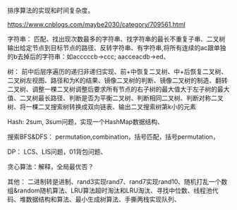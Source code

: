 排序算法的实现和时间复杂度。

https://www.cnblogs.com/maybe2030/category/709561.html

字符串：
匹配、找出现次数最多的字符串、找字符串的最长不重复子串、二叉树输出给定节点到目标节点的路径、反转字符串、有字符串,将所有连续的ac跟单独的b去掉后的字符串：如acccccb->ccc; aacceacdb->ed、


树：
前中后层序遍历的递归非递归实现、前+中恢复二叉树、中+后恢复二叉树、二叉树左视图、路径和为K的结果、镜像二叉树的判断、镜像二叉树的制造、翻转二叉树、调整一棵二叉树调整后要求所有节点的右子树的最大值大于左子树的最大值、二叉树最长路径、判断是否为平衡二叉树、判断相同二叉树、判断对称二叉树、将一棵二叉搜索树转换成双向链表、输出二叉搜索树第k小的元素

Hash:
2sum, 3sum问题，实现一个HashMap数据结构、

搜索BFS&DFS：
permutation,combination，括号匹配，括号permutation，

DP：
LCS、LIS问题，01背包问题、

贪心算法：解释，全局最优否？

其他：
二进制转是进制、rand3实现rand7、rand7实现rand10、随机打乱一个数组&random随机算法、LRU算法超时淘汰和LRU淘汰、寻找中位数、线程池代码、堆数据结构和算法、最小生成树算法、手撕两栈实现队列、
